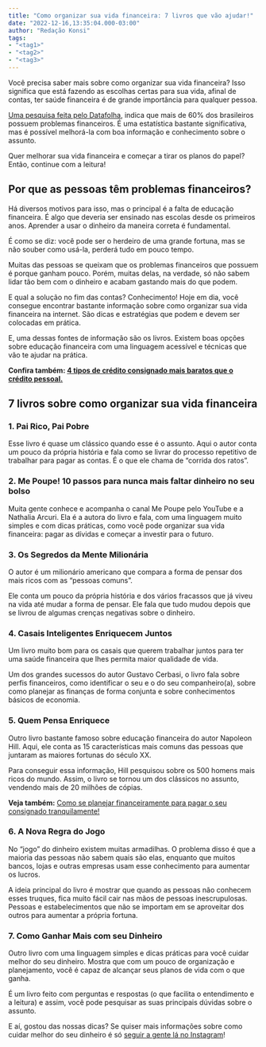 ```yaml
---
title: "Como organizar sua vida financeira: 7 livros que vão ajudar!"
date: "2022-12-16,13:35:04.000-03:00"
author: "Redação Konsi"
tags:
- "<tag1>"
- "<tag2>"
- "<tag3>"
---
```


<p>Você precisa saber mais sobre como organizar sua vida financeira? Isso significa que está fazendo as escolhas certas para sua vida, afinal de contas, ter saúde financeira é de grande importância para qualquer pessoa.</p><p><a href="https://g1.globo.com/economia/noticia/2022/06/26/datafolha-63percent-dos-brasileiros-afirmam-nao-ganhar-o-necessario-e-ter-problemas-financeiros.ghtml">Uma pesquisa feita pelo Datafolha</a>, indica que mais de 60% dos brasileiros possuem problemas financeiros. É uma estatística bastante significativa, mas é possível melhorá-la com boa informação e conhecimento sobre o assunto.</p><p>Quer melhorar sua vida financeira e começar a tirar os planos do papel? Então, continue com a leitura!</p><h2 id="por-que-as-pessoas-t%C3%AAm-problemas-financeiros">Por que as pessoas têm problemas financeiros?</h2><p>Há diversos motivos para isso, mas o principal é a falta de educação financeira. É algo que deveria ser ensinado nas escolas desde os primeiros anos. Aprender a usar o dinheiro da maneira correta é fundamental.</p><p>É como se diz: você pode ser o herdeiro de uma grande fortuna, mas se não souber como usá-la, perderá tudo em pouco tempo.</p><p>Muitas das pessoas se queixam que os problemas financeiros que possuem é porque ganham pouco. Porém, muitas delas, na verdade, só não sabem lidar tão bem com o dinheiro e acabam gastando mais do que podem.</p><p>E qual a solução no fim das contas? Conhecimento! Hoje em dia, você consegue encontrar bastante informação sobre como organizar sua vida financeira na internet. São dicas e estratégias que podem e devem ser colocadas em prática.</p><p>E, uma dessas fontes de informação são os livros. Existem boas opções sobre educação financeira com uma linguagem acessível e técnicas que vão te ajudar na prática.</p><p><strong>Confira também: <a href="https://www.konsi.com.br/posts/tipos-de-credito-consignado">4 tipos de crédito consignado mais baratos que o crédito pessoal.</a></strong></p><h2 id="7-livros-sobre-como-organizar-sua-vida-financeira">7 livros sobre como organizar sua vida financeira</h2><h3 id="1-pai-rico-pai-pobre">1. Pai Rico, Pai Pobre</h3><p>Esse livro é quase um clássico quando esse é o assunto. Aqui o autor conta um pouco da própria história e fala como se livrar do processo repetitivo de trabalhar para pagar as contas. É o que ele chama de “corrida dos ratos”.</p><h3 id="2-me-poupe-10-passos-para-nunca-mais-faltar-dinheiro-no-seu-bolso">2. Me Poupe! 10 passos para nunca mais faltar dinheiro no seu bolso</h3><p>Muita gente conhece e acompanha o canal Me Poupe pelo YouTube e a Nathalia Arcuri. Ela é a autora do livro e fala, com uma linguagem muito simples e com dicas práticas, como você pode organizar sua vida financeira: pagar as dívidas e começar a investir para o futuro.</p><h3 id="3-os-segredos-da-mente-milion%C3%A1ria">3. Os Segredos da Mente Milionária</h3><p>O autor é um milionário americano que compara a forma de pensar dos mais ricos com as “pessoas comuns”.</p><p>Ele conta um pouco da própria história e dos vários fracassos que já viveu na vida até mudar a forma de pensar. Ele fala que tudo mudou depois que se livrou de algumas crenças negativas sobre o dinheiro.</p><h3 id="4-casais-inteligentes-enriquecem-juntos">4. Casais Inteligentes Enriquecem Juntos</h3><p>Um livro muito bom para os casais que querem trabalhar juntos para ter uma saúde financeira que lhes permita maior qualidade de vida.</p><p>Um dos grandes sucessos do autor Gustavo Cerbasi, o livro fala sobre perfis financeiros, como identificar o seu e o do seu companheiro(a), sobre como planejar as finanças de forma conjunta e sobre conhecimentos básicos de economia.</p><h3 id="5-quem-pensa-enriquece">5. Quem Pensa Enriquece</h3><p>Outro livro bastante famoso sobre educação financeira do autor Napoleon Hill. Aqui, ele conta as 15 características mais comuns das pessoas que juntaram as maiores fortunas do século XX.</p><p>Para conseguir essa informação, Hill pesquisou sobre os 500 homens mais ricos do mundo. Assim, o livro se tornou um dos clássicos no assunto, vendendo mais de 20 milhões de cópias.</p><p><strong>Veja também:</strong> <a href="https://www.konsi.com.br/postagens/planejamento-financeiro-como-se-organizar-para-pagar-o-seu-consignado">Como se planejar financeiramente para pagar o seu consignado tranquilamente!</a></p><h3 id="6-a-nova-regra-do-jogo">6. A Nova Regra do Jogo</h3><p>No “jogo” do dinheiro existem muitas armadilhas. O problema disso é que a maioria das pessoas não sabem quais são elas, enquanto que muitos bancos, lojas e outras empresas usam esse conhecimento para aumentar os lucros.</p><p>A ideia principal do livro é mostrar que quando as pessoas não conhecem esses truques, fica muito fácil cair nas mãos de pessoas inescrupulosas. Pessoas e estabelecimentos que não se importam em se aproveitar dos outros para aumentar a própria fortuna.</p><h3 id="7-como-ganhar-mais-com-seu-dinheiro">7. Como Ganhar Mais com seu Dinheiro</h3><p>Outro livro com uma linguagem simples e dicas práticas para você cuidar melhor do seu dinheiro. Mostra que com um pouco de organização e planejamento, você é capaz de alcançar seus planos de vida com o que ganha.</p><p>É um livro feito com perguntas e respostas (o que facilita o entendimento e a leitura) e assim, você pode pesquisar as suas principais dúvidas sobre o assunto.</p><p>E aí, gostou das nossas dicas? Se quiser mais informações sobre como cuidar melhor do seu dinheiro é só <a href="https://www.instagram.com/konsi.app/">seguir a gente lá no Instagram</a>!</p>
